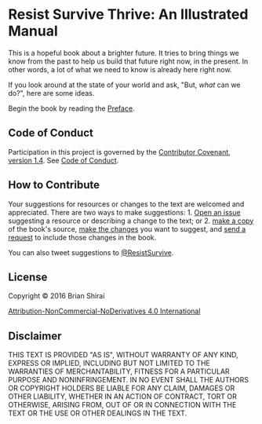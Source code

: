# Resist Survive Thrive: An Illustrated Manual

This is a hopeful book about a brighter future. It tries to bring things we know from the past to help us build that future right now, in the present. In other words, a lot of what we need to know is already here right now.

If you look around at the state of your world and ask, "But, *what* can we do?", here are some ideas.

Begin the book by reading the [Preface](/manuscript/preface.md).

## Code of Conduct

Participation in this project is governed by the [Contributor Covenant, version 1.4](http://contributor-covenant.org/version/1/4/). See [Code of Conduct](/manuscript/code-of-conduct.md).

## How to Contribute

Your suggestions for resources or changes to the text are welcomed and appreciated. There are two ways to make suggestions: 1. [Open an issue](https://github.com/ResistSurviveThrive/resist_survive_thrive/issues) suggesting a resource or describing a change to the text; or 2. [make a copy](https://help.github.com/articles/fork-a-repo/) of the book's source, [make the changes](https://help.github.com/desktop/guides/contributing/committing-and-reviewing-changes-to-your-project/) you want to suggest, and [send a request](https://help.github.com/articles/creating-a-pull-request/) to include those changes in the book.

You can also tweet suggestions to [@ResistSurvive](https://twitter.com/ResistSurvive).

## License

Copyright &copy; 2016 Brian Shirai

[Attribution-NonCommercial-NoDerivatives 4.0
International](https://creativecommons.org/licenses/by-nc-nd/4.0/legalcode)

## Disclaimer

THIS TEXT IS PROVIDED "AS IS", WITHOUT WARRANTY OF ANY KIND, EXPRESS OR IMPLIED, INCLUDING BUT NOT LIMITED TO THE WARRANTIES OF MERCHANTABILITY, FITNESS FOR A PARTICULAR PURPOSE AND NONINFRINGEMENT. IN NO EVENT SHALL THE AUTHORS OR COPYRIGHT HOLDERS BE LIABLE FOR ANY CLAIM, DAMAGES OR OTHER LIABILITY, WHETHER IN AN ACTION OF CONTRACT, TORT OR OTHERWISE, ARISING FROM, OUT OF OR IN CONNECTION WITH THE TEXT OR THE USE OR OTHER DEALINGS IN THE TEXT.
